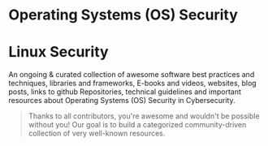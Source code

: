 # Operating Systems (OS) Security
# Linux Security
An ongoing & curated collection of awesome software best practices and techniques, libraries and frameworks, E-books and videos, websites, blog posts, links to github Repositories, technical guidelines and important resources about Operating Systems (OS)  Security in Cybersecurity.
> Thanks to all contributors, you're awesome and wouldn't be possible without you! Our goal is to build a categorized community-driven collection of very well-known resources.
